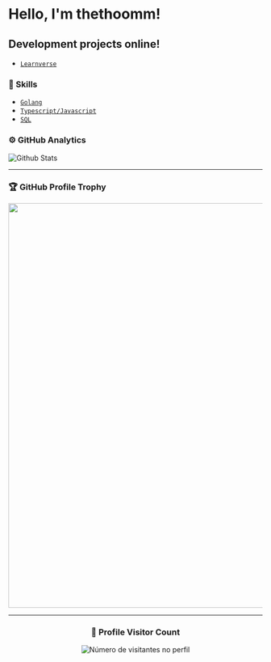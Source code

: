 # Hello, I'm thethoomm!

## Development projects online!
  - [`Learnverse`](https://learnverse.vercel.app)

### 🧠 Skills
- [`Golang`](https://go.dev/)
- [`Typescript/Javascript`](https://www.typescriptlang.org/)
- [`SQL`](https://www.mysql.com/)

### ⚙️ GitHub Analytics

<img
  align="center"
  src="https://github-readme-stats.vercel.app/api?username=thethoomm&theme=dark&hide_border=true&include_all_commits=true"
  alt="Github Stats"
/>

--- 

### 🏆 GitHub Profile Trophy

<p align="center">
  <a
    href="https://github.com/ryo-ma/github-profile-trophy"
    title="repositório de troféus"
  >
    <img
      width="800"
      src="https://github-profile-trophy.vercel.app/?username=thethoomm&column=8&theme=darkhub&no-frame=true&no-bg=true"
    />
  </a>
</p>

---

<div align="center">
  <h3><b>📍 Profile Visitor Count</b></h3>
</div>

<p align="center">
  <img
    src="https://profile-counter.glitch.me/thethoomm/count.svg"
    alt="Número de visitantes no perfil"
  />
</p>
